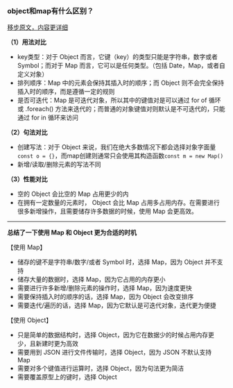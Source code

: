 ### object和map有什么区别？

[移步原文，内容更详细](https://mp.weixin.qq.com/s?__biz=MzAxODE2MjM1MA==&mid=2651575802&idx=1&sn=088369da927b64771338d3fbd4523f24&chksm=8025023bb7528b2df61636b7770acce9e641ef31d38dfc4a22d5cf5be8c82726cba8deb4738d&scene=27#wechat_redirect)

**（1）用法对比**

- key类型：对于 Object 而言，它键（key）的类型只能是字符串，数字或者 Symbol；而对于 Map 而言，它可以是任何类型。（包括 Date，Map，或者自定义对象）
- 排列顺序：Map 中的元素会保持其插入时的顺序；而 Object 则不会完全保持插入时的顺序，而是遵循一定的规则
- 是否可迭代：Map 是可迭代对象，所以其中的键值对是可以通过 for of 循环或 .foreach() 方法来迭代的；而普通的对象键值对则默认是不可迭代的，只能通过 for in 循环来访问

**（2）句法对比**

- 创建写法：对于 Object 来说，我们在绝大多数情况下都会选择对象字面量`const o = {}`，而map创建则通常只会使用其构造函数`const m = new Map()`
- 新增/读取/删除元素的写法不同

**（3）性能对比**

- 空的 Object 会比空的 Map 占用更少的内
- 在拥有一定数量的元素时， Object 会比 Map 占用多占用内存。在需要进行很多新增操作，且需要储存许多数据的时候，使用 Map 会更高效。

---

**总结了一下使用 Map 和 Object 更为合适的时机**

【使用 Map】

- 储存的键不是字符串/数字/或者 Symbol 时，选择 Map，因为 Object 并不支持
- 储存大量的数据时，选择 Map，因为它占用的内存更小
- 需要进行许多新增/删除元素的操作时，选择 Map，因为速度更快
- 需要保持插入时的顺序的话，选择 Map，因为 Object 会改变排序
- 需要迭代/遍历的话，选择 Map，因为它默认是可迭代对象，迭代更为便捷

【使用 Object】

- 只是简单的数据结构时，选择 Object，因为它在数据少的时候占用内存更少，且新建时更为高效
- 需要用到 JSON 进行文件传输时，选择 Object，因为 JSON 不默认支持 Map
- 需要对多个键值进行运算时，选择 Object，因为句法更为简洁
- 需要覆盖原型上的键时，选择 Object